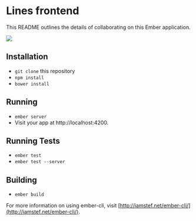 # Lines frontend

This README outlines the details of collaborating on this Ember application.

<img src="http://f.cl.ly/items/1W2m333Z1C1101420a2L/Screen%20Shot%202014-07-10%20at%2012.05.08.png"/>

## Installation

* `git clone` this repository
* `npm install`
* `bower install`

## Running

* `ember server`
* Visit your app at http://localhost:4200.

## Running Tests

* `ember test`
* `ember test --server`

## Building

* `ember build`

For more information on using ember-cli, visit [http://iamstef.net/ember-cli/](http://iamstef.net/ember-cli/).
